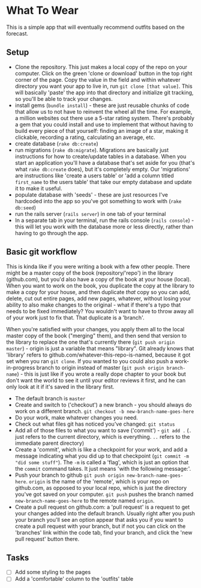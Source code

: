 # What To Wear

This is a simple app that will eventually recommend outfits based on the forecast.

## Setup

-   Clone the repository. This just makes a local copy of the repo on your computer. Click on the green 'clone or download' button in the top right corner of the page. Copy the value in the field and within whatever directory you want your app to live in, run `git clone [that value]`. This will basically 'paste' the app into that directory and initialize git tracking, so you'll be able to track your changes.
-   install gems (`bundle install`) - these are just reusable chunks of code that allow us to not have to reinvent the wheel all the time. For example, a million websites out there use a 5-star rating system. There's probably a gem that you could install and use to implement that without having to build every piece of that yourself: finding an image of a star, making it clickable, recording a rating, calculating an average, etc.
-   create database (`rake db:create`)
-   run migrations (`rake db:migrate`). Migrations are basically just instructions for how to create/update tables in a database. When you start an application you'll have a database that's set aside for you (that's what `rake db:create` does), but it's completely empty. Our 'migrations' are instructions like 'create a users table' or 'add a column titled `first_name` to the users table' that take our empty database and update it to make it useful.
-   populate database with 'seeds' - these are just resources I've hardcoded into the app so you've got something to work with (`rake db:seed`)
-   run the rails server (`rails server`) in one tab of your terminal
-   In a separate tab in your terminal, run the rails console (`rails console`) - this will let you work with the database more or less directly, rather than having to go through the app.

## Basic git workflow

This is kinda like if you were writing a book with a few other people. There might be a master copy of the book (repository/'repo') in the library (github.com), but you'd also have a copy of the book at your house (local). When you want to work on the book, you duplicate the copy at the library to make a copy for your house, and then duplicate *that* copy so you can add, delete, cut out entire pages, add new pages, whatever, without losing your ability to also make changes to the original - what if there's a typo that needs to be fixed immediately? You wouldn't want to have to throw away all of your work just to fix that. That duplicate is a 'branch'.

When you're satisfied with your changes, you apply them all to the local master copy of the book ("merging" them), and then send that version to the library to replace the one that's currently there (`git push origin master`) - origin is just a variable that means "library". Git already knows that 'library' refers to github.com/whatever-this-repo-is-named, because it got set when you ran `git clone`. If you wanted to you could also push a work-in-progress branch to origin instead of master (`git push origin branch-name`) - this is just like if you wrote a really dope chapter to your book but don't want the world to see it until your editor reviews it first, and he can only look at it if it's saved in the library first.

-   The default branch is `master`
-   Create and switch to ('checkout') a new branch - you should always do work on a different branch. `git checkout -b new-branch-name-goes-here`
-   Do your work, make whatever changes you need.
-   Check out what files git has noticed you've changed: `git status`
-   Add all of those files to what you want to save ('commit') - `git add .` (`.` just refers to the current directory, which is everything. `..` refers to the immediate parent directory)
-   Create a 'commit', which is like a checkpoint for your work, and add a message indicating what you did up to that checkpoint (`git commit -m "did some stuff"`). The `-m` is called a 'flag', which is just an option that the `commit` command takes. It just means 'with the following message:'.
-   Push your branch to github `git push origin new-branch-name-goes-here`. `origin` is the name of the 'remote', which is your repo on github.com, as opposed to your local repo, which is just the directory you've got saved on your computer. `git push` pushes the branch named `new-branch-name-goes-here` to the remote named `origin`.
-   Create a pull request on github.com: a 'pull request' is a request to get your changes added into the default branch. Usually right after you push your branch you'll see an option appear that asks you if you want to create a pull request with your branch, but if not you can click on the 'branches' link within the code tab, find your branch, and click the 'new pull request' button there.

## Tasks

- [ ] Add some styling to the pages
- [ ] Add a 'comfortable' column to the 'outfits' table
